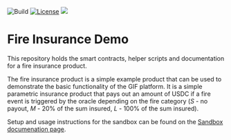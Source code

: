 ![Build](https://github.com/etherisc/gif-sandbox/actions/workflows/build.yml/badge.svg)
[![License](https://img.shields.io/badge/License-Apache_2.0-blue.svg)](https://opensource.org/licenses/Apache-2.0)
[![](https://dcbadge.vercel.app/api/server/cVsgakVG4R?style=flat)](https://discord.gg/Qb6ZjgE8)

# Fire Insurance Demo

This repository holds the smart contracts, helper scripts and documentation for a fire insurance product.

The fire insurance product is a simple example product that can be used to demonstrate the basic functionality of the GIF platform. 
It is a simple parametric insurance product that pays out an amount of USDC if a fire event is triggered by the oracle depending on the fire category (_S_ - no payout, _M_ - 20% of the sum insured, _L_ - 100% of the sum insured).

Setup and usage instructions for the sandbox can be found on the [Sandbox documenation page](https://docs.etherisc.com/sandbox/). 

